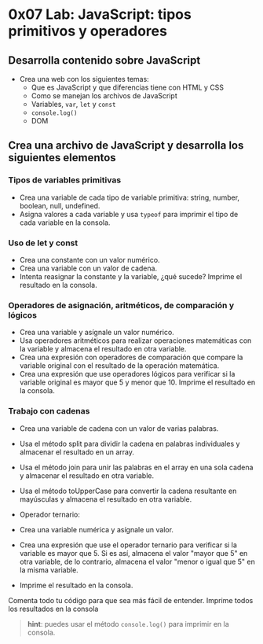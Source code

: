 # 0x07 Lab: JavaScript: tipos primitivos y operadores

## Desarrolla contenido sobre JavaScript

- Crea una web con los siguientes temas:
  - Que es JavaScript y que diferencias tiene con HTML y CSS
  - Como se manejan los archivos de JavaScript
  - Variables, `var`, `let` y `const`
  - `console.log()`
  - DOM

## Crea una archivo de JavaScript y desarrolla los siguientes elementos

### Tipos de variables primitivas

- Crea una variable de cada tipo de variable primitiva: string, number, boolean, null, undefined.
- Asigna valores a cada variable y usa `typeof` para imprimir el tipo de cada variable en la consola.

### Uso de let y const

- Crea una constante con un valor numérico.
- Crea una variable con un valor de cadena.
- Intenta reasignar la constante y la variable, ¿qué sucede? Imprime el resultado en la consola.

### Operadores de asignación, aritméticos, de comparación y lógicos

- Crea una variable y asígnale un valor numérico.
- Usa operadores aritméticos para realizar operaciones matemáticas con la variable y almacena el resultado en otra variable.
- Crea una expresión con operadores de comparación que compare la variable original con el resultado de la operación matemática.
- Crea una expresión que use operadores lógicos para verificar si la variable original es mayor que 5 y menor que 10. Imprime el resultado en la consola.

### Trabajo con cadenas

- Crea una variable de cadena con un valor de varias palabras.
- Usa el método split para dividir la cadena en palabras individuales y almacenar el resultado en un array.
- Usa el método join para unir las palabras en el array en una sola cadena y almacenar el resultado en otra variable.
- Usa el método toUpperCase para convertir la cadena resultante en mayúsculas y almacena el resultado en otra variable.

- Operador ternario:

- Crea una variable numérica y asígnale un valor.
- Crea una expresión que use el operador ternario para verificar si la variable es mayor que 5. Si es así, almacena el valor "mayor que 5" en otra variable, de lo contrario, almacena el valor "menor o igual que 5" en la misma variable.
- Imprime el resultado en la consola.

Comenta todo tu código para que sea más fácil de entender.
Imprime todos los resultados en la consola

> **hint**: puedes usar el método `console.log()` para imprimir en la consola.
